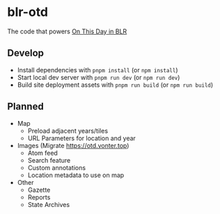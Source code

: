 # blr-otd

The code that powers [On This Day in BLR](https://blr-otd.pages.dev)

## Develop

- Install dependencies with `pnpm install` (or `npm install`)
- Start local dev server with `pnpm run dev` (or `npm run dev`)
- Build site deployment assets with `pnpm run build` (or `npm run build`)

## Planned

- Map
    - Preload adjacent years/tiles
    - URL Parameters for location and year
- Images (Migrate https://otd.vonter.top)
    - Atom feed
    - Search feature
    - Custom annotations
    - Location metadata to use on map
- Other
    - Gazette
    - Reports
    - State Archives
